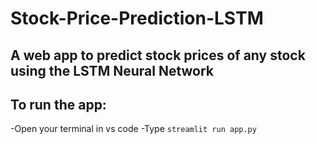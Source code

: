 # Stock-Price-Prediction-LSTM
## A web app to predict stock prices of any stock using the LSTM Neural Network
## To run the app:
  -Open your terminal in vs code
  -Type ``` streamlit run app.py ```
